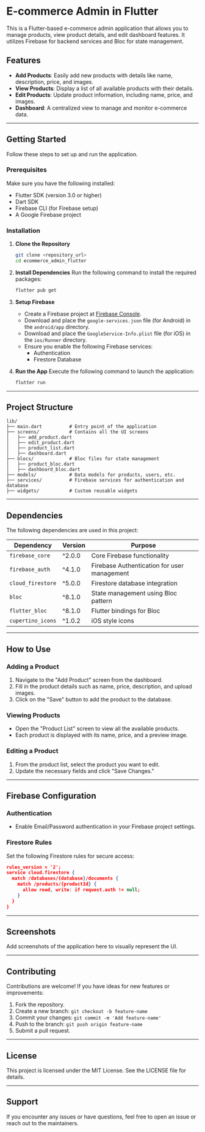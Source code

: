 # E-commerce Admin in Flutter

This is a Flutter-based e-commerce admin application that allows you to manage products, view product details, and edit dashboard features. It utilizes Firebase for backend services and Bloc for state management.

## Features

- **Add Products**: Easily add new products with details like name, description, price, and images.
- **View Products**: Display a list of all available products with their details.
- **Edit Products**: Update product information, including name, price, and images.
- **Dashboard**: A centralized view to manage and monitor e-commerce data.

---

## Getting Started

Follow these steps to set up and run the application.

### Prerequisites

Make sure you have the following installed:

- Flutter SDK (version 3.0 or higher)
- Dart SDK
- Firebase CLI (for Firebase setup)
- A Google Firebase project

### Installation

1. **Clone the Repository**
   ```bash
   git clone <repository_url>
   cd ecommerce_admin_flutter
   ```

2. **Install Dependencies**
   Run the following command to install the required packages:
   ```bash
   flutter pub get
   ```

3. **Setup Firebase**
   - Create a Firebase project at [Firebase Console](https://console.firebase.google.com/).
   - Download and place the `google-services.json` file (for Android) in the `android/app` directory.
   - Download and place the `GoogleService-Info.plist` file (for iOS) in the `ios/Runner` directory.
   - Ensure you enable the following Firebase services:
     - Authentication
     - Firestore Database

4. **Run the App**
   Execute the following command to launch the application:
   ```bash
   flutter run
   ```

---

## Project Structure

```plaintext
lib/
├── main.dart          # Entry point of the application
├── screens/           # Contains all the UI screens
│   ├── add_product.dart
│   ├── edit_product.dart
│   ├── product_list.dart
│   ├── dashboard.dart
├── blocs/             # Bloc files for state management
│   ├── product_bloc.dart
│   ├── dashboard_bloc.dart
├── models/            # Data models for products, users, etc.
├── services/          # Firebase services for authentication and database
├── widgets/           # Custom reusable widgets
```

---

## Dependencies

The following dependencies are used in this project:

| Dependency        | Version   | Purpose                                      |
|-------------------|-----------|----------------------------------------------|
| `firebase_core`   | ^2.0.0    | Core Firebase functionality                  |
| `firebase_auth`   | ^4.1.0    | Firebase Authentication for user management |
| `cloud_firestore` | ^5.0.0    | Firestore database integration               |
| `bloc`            | ^8.1.0    | State management using Bloc pattern          |
| `flutter_bloc`    | ^8.1.0    | Flutter bindings for Bloc                    |
| `cupertino_icons` | ^1.0.2    | iOS style icons                              |

---

## How to Use

### Adding a Product
1. Navigate to the "Add Product" screen from the dashboard.
2. Fill in the product details such as name, price, description, and upload images.
3. Click on the "Save" button to add the product to the database.

### Viewing Products
- Open the "Product List" screen to view all the available products.
- Each product is displayed with its name, price, and a preview image.

### Editing a Product
1. From the product list, select the product you want to edit.
2. Update the necessary fields and click "Save Changes."

---

## Firebase Configuration

### Authentication
- Enable Email/Password authentication in your Firebase project settings.

### Firestore Rules
Set the following Firestore rules for secure access:
```json
rules_version = '2';
service cloud.firestore {
  match /databases/{database}/documents {
    match /products/{productId} {
      allow read, write: if request.auth != null;
    }
  }
}
```

---

## Screenshots

Add screenshots of the application here to visually represent the UI.

---

## Contributing

Contributions are welcome! If you have ideas for new features or improvements:

1. Fork the repository.
2. Create a new branch: `git checkout -b feature-name`
3. Commit your changes: `git commit -m 'Add feature-name'`
4. Push to the branch: `git push origin feature-name`
5. Submit a pull request.

---

## License

This project is licensed under the MIT License. See the LICENSE file for details.

---

## Support

If you encounter any issues or have questions, feel free to open an issue or reach out to the maintainers.

